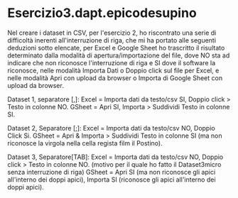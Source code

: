 # Esercizio3.dapt.epicodesupino

Nel creare i dataset in CSV, per l'esercizio 2, ho riscontrato una serie di difficoltà inerenti all'interruzione di riga, che mi ha portato alle
seguenti deduzioni sotto elencate, per Excel e Google Sheet ho trascritto il risultato determinato dalla modalità di apertura/importazione del file, 
dove NO sta ad indicare che non riconosce l'interruzione di riga e SI dove il software la riconosce, nelle modalità Importa Dati o Doppio click sul file per Excel, e nelle modalità Apri con upload da browser o Importa di Google Sheet con upload da browser.


Dataset 1, separatore [,]: 
Excel = Importa dati da testo/csv SI, Doppio click > Testo in colonne NO. 
GSheet = Apri  SI, Importa > Suddividi Testo in colonne SI.

Dataset 2, Separatore [;]: 
Excel = Importa dati da testo/csv NO, Doppio Click Si. 
GSheet = Apri & Importa > Suddividi Testo in colonne SI (ma non riconosce la virgola nella cella regista film il Postino).

Dataset 3, Separatore[TAB]:
Excel = Importa dati da testo/csv NO, Doppio click > Testo in colonne NO. (motivo per il quale ho fatto il Dataset3micro senza interruzione di riga)
GSheet = Apri  SI (ma non riconosce gli apici all'interno dei doppi apici), Importa SI (riconosce gli apici all'interno dei doppi apici).
